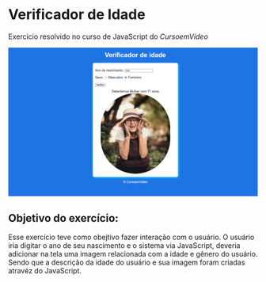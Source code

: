 # Verificador de Idade
 Exercicio resolvido no curso de JavaScript do *CursoemVídeo*

 ![VerificadorIdade](./imagens/verificador-de-idade.png)

 ## Objetivo do exercício:

 Esse exercício teve como obejtivo fazer interação com o usuário.
 O usuário iria digitar o ano de seu nascimento e o sistema via JavaScript, deveria adicionar na tela uma imagem relacionada com a idade e gênero do usuário.
 Sendo que a descrição da idade do usuário e sua imagem foram criadas atravéz do JavaScript.
